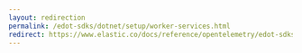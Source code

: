 ```yaml
---
layout: redirection
permalink: /edot-sdks/dotnet/setup/worker-services.html
redirect: https://www.elastic.co/docs/reference/opentelemetry/edot-sdks/dotnet/setup/worker-services.html
---
```

